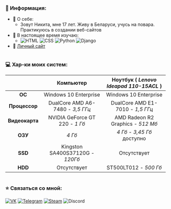 ### 📃 Информация:
- 🎲 О себе:
    - Зовут Никита, мне 17 лет. Живу в Беларуси, учусь на повара. Практикуюсь в создании веб-сайтов
- 🌱 В настоящее время изучаю:
    - ![HTML](https://img.shields.io/badge/-HTML-E34F26?style=for-the-badge&logo=html5&logoColor=FFF) ![CSS](https://img.shields.io/badge/-Css-1572B6?style=for-the-badge&logo=CSS3&logoColor=FFF) ![Python](https://img.shields.io/badge/-Python-3776AB?style=for-the-badge&logo=Python&logoColor=FFF) ![Django](https://img.shields.io/badge/-Django-092E20?style=for-the-badge&logo=Django&logoColor=fff)
- 📃 [Личный сайт](https://mohovoy.herokuapp.com/)
#
### 💻 Хар-ки моих систем:
|| **Компьютер** | **Ноутбук ( *Lenovo Ideapad 110-15ACL* )** |
|:-:|:-:|:-:|
| **ОС** | Windows 10 Enterprise | Windows 10 Enterprise |
| **Процессор** | DualCore AMD A6-7480 - *3,5 ГГц* | DualCore AMD E1-7010 - *1,5 ГГц* |
| **Видеокарта** | NVIDIA GeForce GT 220 - *1 Гб* | AMD Radeon R2 Graphics - *512 Мб* |
| **ОЗУ** | *4 Гб* | *4 Гб* - *3,45 Гб* доступно |
| **SSD** | Kingston SA400S37120G - *120Гб* | Отсутствует |
| **HDD** | Отсутствует | ST500LT012 - *500 Гб* |
#
### ⭐ Связаться со мной:
[![VK](https://img.shields.io/badge/-VK-4680C2?style=for-the-badge&logo=VK&logoColor=FFF)](https://vk.com/mohovoy2003) [![Telegram](https://img.shields.io/badge/-Telegram-2CA5E0?style=for-the-badge&logo=Telegram)](https://t.me/mohovoy) [![Steam](https://img.shields.io/badge/-Steam-090909?style=for-the-badge&logo=steam&logoColor=fff)](https://steamcommunity.com/id/mohovoy/) ![Discord](https://img.shields.io/badge/-mohovoy%232611-7289DA?style=for-the-badge&logo=Discord&logoColor=fff)
